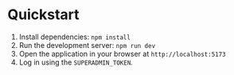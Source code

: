 # Quickstart

1.  Install dependencies: `npm install`
2.  Run the development server: `npm run dev`
3.  Open the application in your browser at `http://localhost:5173`
4.  Log in using the `SUPERADMIN_TOKEN`.
